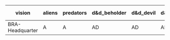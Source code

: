 | vision | aliens | predators | d&d_beholder | d&d_devil | d&d_lich | d&d_mind_flayer | d&d_vampire | d&d_red_dragon | d&d_hill_giant | d&d_treant | d&d_werewolf | d&d_yuan-ti |
| --- | --- | --- | --- | --- | --- | --- | --- | --- | --- | --- | --- | --- |
| BRA-Headquarter | A | A | AD | AD | AD | AD | AD | AD | AD | AD | AD | AD |
